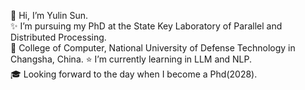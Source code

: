 👋 Hi, I’m Yulin Sun.  
✨ I’m pursuing my PhD at the State Key Laboratory of Parallel and Distributed Processing.  
🏫 College of Computer, National University of Defense Technology in Changsha, China. 
⭐ I’m currently learning in LLM and NLP.  
🎓 Looking forward to the day when I become a Phd(2028).  
